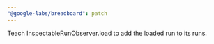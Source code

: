 ```yaml
---
"@google-labs/breadboard": patch
---
```


Teach InspectableRunObserver.load to add the loaded run to its runs.
